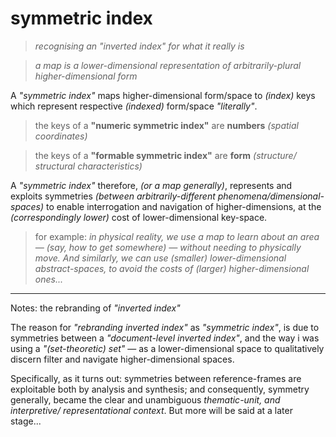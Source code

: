 # symmetric index
> *recognising an "inverted index" for what it really is*

  > *a map is a lower-dimensional representation of arbitrarily-plural higher-dimensional form*
  
A *"symmetric index"* maps higher-dimensional form/space to *(index)* keys which represent respective *(indexed)* form/space *"literally"*.

> the keys of a **"numeric symmetric index"** are **numbers** *(spatial coordinates)*

> the keys of a **"formable symmetric index"** are **form** *(structure/ structural characteristics)*

A *"symmetric index"* therefore, *(or a map generally)*, represents and exploits symmetries *(between arbitrarily-different phenomena/dimensional-spaces)* to enable interrogation and navigation of higher-dimensions, at the *(correspondingly lower)* cost of lower-dimensional key-space.

> for example: *in physical reality, we use a map to learn about an area — (say, how to get somewhere) — without needing to physically move. And similarly, we can use (smaller) lower-dimensional abstract-spaces, to avoid the costs of (larger) higher-dimensional ones...*

---
Notes: the rebranding of *"inverted index"* 

The reason for *"rebranding inverted index"* as *"symmetric index"*, is due to symmetries between a *"document-level inverted index"*, and the way i was using a *"(set-theoretic) set"* — as a lower-dimensional space to qualitatively discern filter and navigate higher-dimensional spaces.

Specifically, as it turns out: symmetries between reference-frames are exploitable both by 
analysis and synthesis; and consequently, symmetry generally, became the clear and unambiguous *thematic-unit, and interpretive/ representational context*. But more will be said 
at a later stage...

